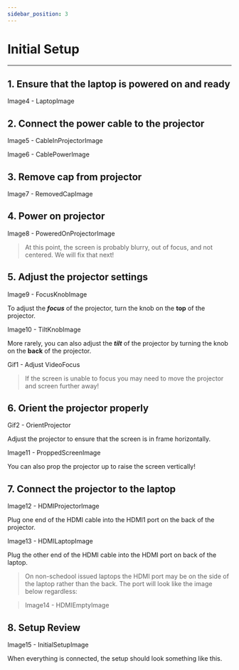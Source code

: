 ```yaml
---
sidebar_position: 3
---
```


# Initial Setup
---

## 1. Ensure that the laptop is powered on and ready

Image4 - LaptopImage

## 2. Connect the power cable to the projector

Image5 - CableInProjectorImage

Image6 - CablePowerImage

## 3. Remove cap from projector

Image7 - RemovedCapImage

## 4. Power on projector

Image8 - PoweredOnProjectorImage

> At this point, the screen is probably blurry, out of focus, and not centered. We will fix that next!

## 5. Adjust the projector settings

Image9 - FocusKnobImage

To adjust the **_focus_** of the projector, turn the knob on the **top** of the projector.

Image10 - TiltKnobImage

More rarely, you can also adjust the **_tilt_** of the projector by turning the knob on the **back** of the projector.

Gif1 - Adjust VideoFocus

> If the screen is unable to focus you may need to move the projector and screen further away!

## 6. Orient the projector properly

Gif2 - OrientProjector

Adjust the projector to ensure that the screen is in frame horizontally.

Image11 - ProppedScreenImage

You can also prop the projector up to raise the screen vertically!

## 7. Connect the projector to the laptop

Image12 - HDMIProjectorImage

Plug one end of the HDMI cable into the HDMI1 port on the back of the projector.

Image13 - HDMILaptopImage

Plug the other end of the HDMI cable into the HDMI port on back of the laptop.

> On non-schedool issued laptops the HDMI port may be on the side of the laptop rather than the back. The port will look like the image below regardless:

> Image14 - HDMIEmptyImage

## 8. Setup Review

Image15 - InitialSetupImage

When everything is connected, the setup should look something like this.